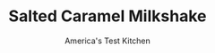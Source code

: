 ---
layout: ../../layouts/MarkdownPostLayout.astro
title: Salted Caramel Milkshake
author: America's Test Kitchen
pubDate: 2023-03-15
description: "Milkshakes these days tend to be so thick that you need a spoon. We wanted a shake to sip through a straw."
image_url: https://res.cloudinary.com/hksqkdlah/image/upload/ar_1:1,c_fill,dpr_2.0,f_auto,fl_lossy.progressive.strip_profile,g_faces:auto,q_auto:low,w_344/24211_sfs-5-easy-milkshakes-caramel-2
tags: ["Desserts or Baked Goods","Beverages"]
calories: 1689
protein: 14
carbohydrates: 110
fats: 
fiber: 2
ingredients: ["24 ounces (4 cups), vanilla ice cream","1/2 cup, milk","1/4 cup, caramel sauce or topping","1/4 teaspoon, salt"]
serves: 2
time: "20 minutes"
instructions: ["Let ice cream soften on counter for 15 minutes. Combine all ingredients in food processor and process until smooth, about 1 minute, scraping down sides of bowl as needed. Pour into chilled glasses and serve."]
nutrition: ["792 mg Potassium","427 mg Phosphorus","526 mg Calcium","56 mg Magnesium","732 mg Sodium","2 mg Zinc","39 g Fat","10 g Monounsaturated","1 g Polyunsaturated","2 mg Vitamin C","1 µg Vitamin D","156 mg Cholesterol","24 g Saturated","2 g Fiber","20 µg Folate (food)","75 g Sugars","1 µg Vitamin K","274 g Water","110 g Carbs","20 µg Folate equivalent (total)","14 g Protein","1 mg Vitamin E","1 µg Vitamin B12","440 µg Vitamin A","844 kcal Energy","72 g Sugars, added","1689 calories"]
notes: "Our favorite vanilla ice cream is Ben &amp; Jerry’s Vanilla."
---